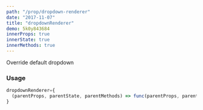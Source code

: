 ```yaml
---
path: "/prop/dropdown-renderer"
date: "2017-11-07"
title: "dropdownRenderer"
demo: 5k0y843684
innerProps: true 
innerState: true 
innerMethods: true 
---
```


Override default dropdown

### Usage

```jsx
dropdownRenderer={
  (parentProps, parentState, parentMethods) => func(parentProps, parentState, parentMethods)
}
```
